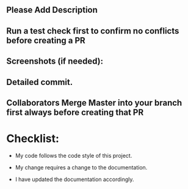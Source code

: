 ## Please Add Description

## Run a test check first to confirm no conflicts before creating a PR

## Screenshots (if needed):

## Detailed commit.

## Collaborators Merge Master into your branch first always before creating that PR 

# Checklist:
- My code follows the code style of this project.
 
- My change requires a change to the documentation.
 
- I have updated the documentation accordingly.
